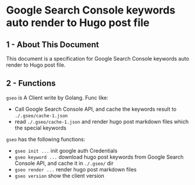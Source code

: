 # Google Search Console keywords auto render to Hugo post file

## 1 - About This Document

This document is a specification for Google Search Console keywords 
auto render to Hugo post file. 

## 2 - Functions

`gseo` is A Client write by Golang. Func like:

- Call Google Search Console API, and cache the keywords result to `./.gseo/cache-1.json`
- read `./.gseo/cache-1.json` and render hugo post markdown files which the special keywords

`gseo` has the following functions:

- `gseo init ...` init google auth Credentials
- `gseo keyword ...` download hugo post keywords from Google Search Console API, and cache it in `./.gseo/` dir
- `gseo render ...` render hugo post markdown files
- `gseo version` show the client version
